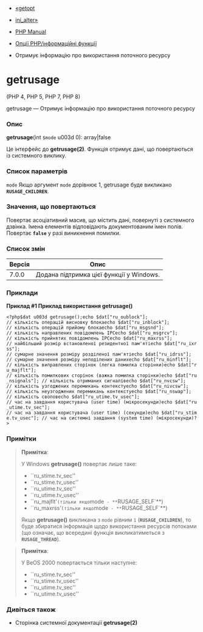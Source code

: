 - [«getopt](function.getopt.md)
- [ini_alter»](function.ini-alter.md)

- [PHP Manual](index.md)
- [Опції PHP/інформаційні функції](ref.info.md)
- Отримує інформацію про використання поточного ресурсу

# getrusage

(PHP 4, PHP 5, PHP 7, PHP 8)

getrusage — Отримує інформацію про використання поточного ресурсу

### Опис

**getrusage**(int `$mode` u003d 0): array\|false

Це інтерфейс до **getrusage(2)**. Функція отримує дані, що повертаються
із системного виклику.

### Список параметрів

`mode`
Якщо аргумент `mode` дорівнює 1, getrusage буде викликано
**`RUSAGE_CHILDREN`**.

### Значення, що повертаються

Повертає асоціативний масив, що містить дані, повернуті з
системного дзвінка. Імена елементів відповідають документованим
імен полів. Повертає **`false`** у разі виникнення помилки.

### Список змін

| Версія | Опис                                     |
| ------ | ---------------------------------------- |
| 7.0.0  | Додана підтримка цієї функції у Windows. |

### Приклади

**Приклад #1 Приклад використання **getrusage()****

` <?php$dat u003d getrusage();echo $dat["ru_oublock"]; // кількість операцій висновку блокаecho $dat["ru_inblock"]; // кількість операцій прийому блокаecho $dat["ru_msgsnd"]; // кількість направлених повідомлень IPCecho $dat["ru_msgrcv"]; // кількість прийнятих повідомлень IPCecho $dat["ru_maxrss"]; // найбільший розмір встановленої резидентної пам'ятіecho $dat["ru_ixrss"]; // сумарне значення розміру розділеної пам'ятіecho $dat["ru_idrss"]; // сумарне значення розміру неподілених данихecho $dat["ru_minflt"]; // кількість виправлених сторінок (легка помилка сторінки)echo $dat["ru_majflt"]; // кількість помилкових сторінок (важка помилка сторінки)echo $dat["ru_nsignals"]; // кількість отриманих сигналівecho $dat["ru_nvcsw"]; // кількість узгоджених перемикань контекстуecho $dat["ru_nivcsw"]; // кількість неузгоджених перемикань контекстуecho $dat["ru_nswap"]; // кількість своповecho $dat["ru_utime.tv_usec"]; // час на завдання користувача (user time) (мікросекунди)echo $dat["ru_utime.tv_sec"]; // час на завдання користувача (user time) (секунди)echo $dat["ru_stime.tv_usec"]; // час на системні завдання (system time) (мікросекунди)?> `

### Примітки

> **Примітка**:
>
> У Windows **getrusage()** повертає лише таке:
>
> - ``ru_stime.tv_sec''
> - ``ru_stime.tv_usec''
> - ``ru_utime.tv_sec''
> - ``ru_utime.tv_usec''
> - ``ru_majflt'` (тільки якщо `mode` - **`RUSAGE_SELF`**)
> - ``ru_maxrss'` (тільки якщо `mode` - **`RUSAGE_SELF`**)
>
> Якщо **getrusage()** викликана з `mode` рівним `1`
> (**`RUSAGE_CHILDREN`**), то буде збиратися інформація щодо
> використання ресурсів потоками (що означає, що всередині функція
> викликатиметься з **`RUSAGE_THREAD`**).

> **Примітка**:
>
> У BeOS 2000 повертається тільки наступне:
>
> - ``ru_stime.tv_sec''
> - ``ru_stime.tv_usec''
> - ``ru_utime.tv_sec''
> - ``ru_utime.tv_usec''

### Дивіться також

- Сторінка системної документації **getrusage(2)**
